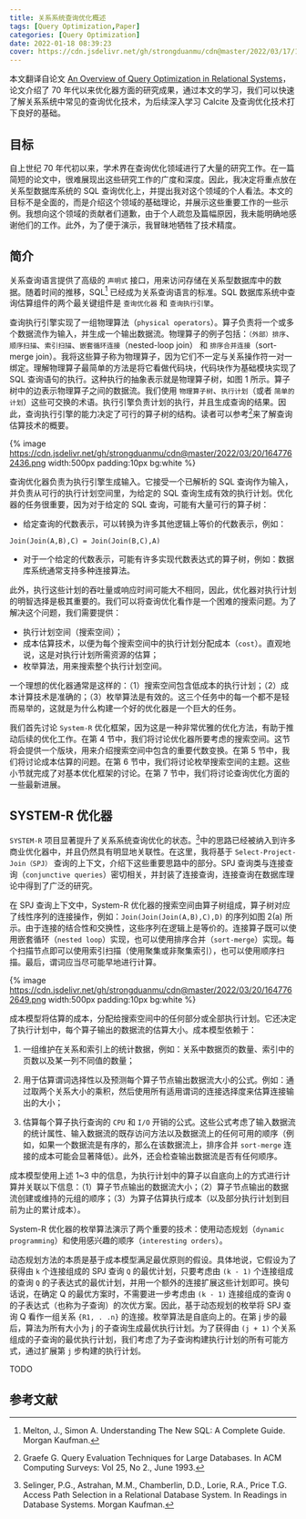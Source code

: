 ```yaml
---
title: 关系系统查询优化概述
tags: [Query Optimization,Paper]
categories: [Query Optimization]
date: 2022-01-18 08:39:23
cover: https://cdn.jsdelivr.net/gh/strongduanmu/cdn@master/2022/03/17/1647475423.jpg
---
```


本文翻译自论文 [An Overview of Query Optimization in Relational Systems](https://web.stanford.edu/class/cs345d-01/rl/chaudhuri98.pdf)，论文介绍了 70 年代以来优化器方面的研究成果，通过本文的学习，我们可以快速了解关系系统中常见的查询优化技术，为后续深入学习 Calcite 及查询优化技术打下良好的基础。

## 目标

自上世纪 70 年代初以来，学术界在查询优化领域进行了大量的研究工作。在一篇简短的论文中，很难展现出这些研究工作的广度和深度。因此，我决定将重点放在关系型数据库系统的 SQL 查询优化上，并提出我对这个领域的个人看法。本文的目标不是全面的，而是介绍这个领域的基础理论，并展示这些重要工作的一些示例。我想向这个领域的贡献者们道歉，由于个人疏忽及篇幅原因，我未能明确地感谢他们的工作。此外，为了便于演示，我冒昧地牺牲了技术精度。

## 简介

关系查询语言提供了高级的 `声明式` 接口，用来访问存储在关系型数据库中的数据。随着时间的推移，SQL[^41] 已经成为关系查询语言的标准。SQL 数据库系统中查询估算组件的两个最关键组件是 `查询优化器` 和 `查询执行引擎`。

查询执行引擎实现了一组物理算法（`physical operators`）。算子负责将一个或多个数据流作为输入，并生成一个输出数据流。物理算子的例子包括：`（外部）排序`、`顺序扫描`、`索引扫描`、`嵌套循环连接`（nested-loop join） 和 `排序合并连接`（sort-merge join）。我将这些算子称为物理算子，因为它们不一定与关系操作符一对一绑定。理解物理算子最简单的方法是将它看做代码块，代码块作为基础模块实现了 SQL 查询语句的执行。这种执行的抽象表示就是物理算子树，如图 1 所示。算子树中的边表示物理算子之间的数据流。我们使用 `物理算子树`、`执行计划`（或者 `简单的计划`）这些可交换的术语。执行引擎负责计划的执行，并且生成查询的结果。因此，查询执行引擎的能力决定了可行的算子树的结构。读者可以参考[^20]来了解查询估算技术的概要。

{% image https://cdn.jsdelivr.net/gh/strongduanmu/cdn@master/2022/03/20/1647762436.png width:500px padding:10px bg:white %}

查询优化器负责为执行引擎生成输入。它接受一个已解析的 SQL 查询作为输入，并负责从可行的执行计划空间里，为给定的 SQL 查询生成有效的执行计划。优化器的任务很重要，因为对于给定的 SQL 查询，可能有大量可行的算子树：

* 给定查询的代数表示，可以转换为许多其他逻辑上等价的代数表示，例如：

```
Join(Join(A,B),C) = Join(Join(B,C),A)
```

* 对于一个给定的代数表示，可能有许多实现代数表达式的算子树，例如：数据库系统通常支持多种连接算法。

此外，执行这些计划的吞吐量或响应时间可能大不相同，因此，优化器对执行计划的明智选择是极其重要的。我们可以将查询优化看作是一个困难的搜索问题。为了解决这个问题，我们需要提供：

* 执行计划空间（搜索空间）；
* 成本估算技术，以便为每个搜索空间中的执行计划分配成本（`cost`）。直观地说，这是对执行计划所需资源的估算；
* 枚举算法，用来搜索整个执行计划空间。

一个理想的优化器通常是这样的：（1）搜索空间包含低成本的执行计划；（2）成本计算技术是准确的；（3）枚举算法是有效的。这三个任务中的每一个都不是轻而易举的，这就是为什么构建一个好的优化器是一个巨大的任务。

我们首先讨论 `System-R` 优化框架，因为这是一种非常优雅的优化方法，有助于推动后续的优化工作。在第 4 节中，我们将讨论优化器所要考虑的搜索空间。这节将会提供一个版块，用来介绍搜索空间中包含的重要代数变换。在第 5 节中，我们将讨论成本估算的问题。在第 6 节中，我们将讨论枚举搜索空间的主题。这些小节就完成了对基本优化框架的讨论。在第 7 节中，我们将讨论查询优化方面的一些最新进展。

## SYSTEM-R 优化器

`SYSTEM-R` 项目显著提升了关系系统查询优化的状态。[^55]中的思路已经被纳入到许多商业优化器中，并且仍然具有明显地关联性。在这里，我将基于 `Select-Project-Join（SPJ）` 查询的上下文，介绍下这些重要思路中的部分。SPJ 查询类与连接查询（`conjunctive queries`）密切相关，并封装了连接查询，连接查询在数据库理论中得到了广泛的研究。

在 SPJ 查询上下文中，System-R 优化器的搜索空间由算子树组成，算子树对应了线性序列的连接操作，例如：`Join(Join(Join(A,B),C),D)` 的序列如图 2(a) 所示。由于连接的结合性和交换性，这些序列在逻辑上是等价的。连接算子既可以使用嵌套循环（`nested loop`）实现，也可以使用排序合并（`sort-merge`）实现。每个扫描节点即可以使用索引扫描（使用聚集或非聚集索引），也可以使用顺序扫描。最后，谓词应当尽可能早地进行计算。

{% image https://cdn.jsdelivr.net/gh/strongduanmu/cdn@master/2022/03/20/1647762649.png width:500px padding:10px bg:white %}

成本模型将估算的成本，分配给搜索空间中的任何部分或全部执行计划。它还决定了执行计划中，每个算子输出的数据流的估算大小。成本模型依赖于：

1. 一组维护在关系和索引上的统计数据，例如：关系中数据页的数量、索引中的页数以及某一列不同值的数量；

2. 用于估算谓词选择性以及预测每个算子节点输出数据流大小的公式。例如：通过取两个关系大小的乘积，然后使用所有适用谓词的连接选择度来估算连接输出的大小；

3. 估算每个算子执行查询的 `CPU` 和 `I/O` 开销的公式。这些公式考虑了输入数据流的统计属性、输入数据流的既存访问方法以及数据流上的任何可用的顺序（例如，如果一个数据流是有序的，那么在该数据流上，排序合并 `sort-merge` 连接的成本可能会显著降低）。此外，还会检查输出数据流是否有任何顺序。

成本模型使用上述 1~3 中的信息，为执行计划中的算子以自底向上的方式进行计算并关联以下信息：（1）算子节点输出的数据流大小；（2）算子节点输出的数据流创建或维持的元组的顺序；（3）为算子估算执行成本（以及部分执行计划到目前为止的累计成本）。

System-R 优化器的枚举算法演示了两个重要的技术：使用动态规划（`dynamic programming`）和使用感兴趣的顺序（`interesting orders`）。

动态规划方法的本质是基于成本模型满足最优原则的假设。具体地说，它假设为了获得由 `k` 个连接组成的 SPJ 查询 `Q` 的最优计划，只要考虑由 `(k - 1)` 个连接组成的查询 `Q` 的子表达式的最优计划，并用一个额外的连接扩展这些计划即可。换句话说，在确定 Q 的最优方案时，不需要进一步考虑由 `(k - 1)` 连接组成的查询 `Q` 的子表达式（也称为子查询）的次优方案。因此，基于动态规划的枚举将 SPJ 查询 Q 看作一组关系 `{R1, . .n}` 的连接。枚举算法是自底向上的。在第 j 步的最后，算法为所有大小为 j 的子查询生成最优执行计划。为了获得由 `(j + 1)` 个关系组成的子查询的最优执行计划，我们考虑了为子查询构建执行计划的所有可能方式，通过扩展第 `j` 步构建的执行计划。

TODO

## 参考文献

[^1]: Apers, P.M.G., Hevner, A.R., Yao, S.B. Optimization Algorithms for Distributed Queries. IEEE Transactions on Software Engineering, Vol 9:1, 1983.
[^2]: Bancilhon, F., Maier, D., Sagiv, Y., Ullman, J.D. Magic sets and other strange ways to execute logic programs. In Proc. of ACM PODS, 1986.
[^3]: Bernstein, P.A., Goodman, N., Wong, E., Reeve, C.L, Rothnie, J. Query Processing in a System for Distributed Databases (SDD-1), ACM TODS 6:4 (Dec 1981).
[^4]: Chaudhuri, S., Shim K. An Overview of Cost-based Optimization of Queries with Aggregates. IEEE DE Bulletin, Sep. 1995. (Special Issue on Query Processing).
[^5]: Chaudhuri, S., Shim K. Including Group-By in Query Optimization. In Proc. of VLDB, Santiago, 1994.
[^6]: Chaudhuri, S., Shim K. Query Optimization with aggregate views: In Proc. of EDBT, Avignon, 1996.
[^7]: Chaudhuri, S., Dayal, U. An Overview of Data Warehousing and OLAP Technology. In ACM SIGMOD Record, March 1997.
[^8]: Chaudhuri, S., Shim K. Optimization of Queries with User-defined Predicates. In Proc. of VLDB, Mumbai, 1996.
[^9]: Chaudhuri, S., Krishnamurthy, R., Potamianos, S., Shim K. Optimizing Queries with Materialized Views. In Proc. of IEEE Data Engineering Conference, Taipei, 1995.
[^10]: Chaudhuri, S., Gravano, L. Optimizing Queries over Multimedia Repositories. In Proc. of ACM SIGMOD, Montreal, 1996.
[^11]: Chaudhuri, S., Motwani, R., Narasayya, V. Random Sampling for Histogram Construction: How much is enough? In Proc. of ACM SIGMOD, Seattle, 1998.
[^12]: Chimenti D., Gamboa R., Krishnamurthy R. Towards an Open Architecture for LDL. In Proc. of VLDB, Amsterdam, 1989.
[^13]: Dayal, U. Of Nests and Trees: A Unified Approach to Processing Queries That Contain Nested Subqueries, Aggregates and Quantifiers. In Proc. of VLDB, 1987.
[^14]: Fagin, R. Combining Fuzzy Information from Multiple Systems. In Proc. of ACM PODS, 1996.
[^15]: Finkelstein S., Common Expression Analysis in Database Applications. In Proc. of ACM SIGMOD, Orlando, 1982.
[^16]: Ganski, R.A., Long, H.K.T. Optimization of Nested SQL Queries Revisited. In Proc. of ACM SIGMOD, San Francisco, 1987.
[^17]: Gassner, P., Lohman, G., Schiefer, K.B. Query Optimization in the IBM DB2 Family. IEEE Data Engineering Bulletin, Dec. 1993.
[^18]: Gibbons, P.B., Matias, Y., Poosala, V. Fast Incremental Maintenance of Approximate Histograms. In Proc. of VLDB, Athens, 1997.
[^19]: Graefe, G., Ward K. Dynamic Query Evaluation Plans. In Proc. of ACM SIGMOD, Portland, 1989.
[^20]: Graefe G. Query Evaluation Techniques for Large Databases. In ACM Computing Surveys: Vol 25, No 2., June 1993.
[^21]: Graefe, G. The Cascades Framework for Query Optimization. In Data Engineering Bulletin. Sept. 1995.
[^22]: Graefe, G., Dewitt D.J. The Exodus Optimizer Generator. In Proc. of ACM SIGMOD, San Francisco, 1987.
[^23]: Graefe, G., McKenna, W.J. The Volcano Optimizer Generator: Extensibility and Efficient Search. In Proc. of the IEEE Conference on Data Engineering, Vienna, 1993.
[^24]: Gray, J., Bosworth, A., Layman A., Pirahesh H. Data Cube: A Relational Aggregation Operator Generalizing Group-by, Cross-Tab, and Sub-Totals. In Proc. of IEEE Conference on Data Engineering, New Orleans, 1996.
[^25]: Gupta A., Harinarayan V., Quass D. Aggregate-query processing in data warehousing environments. In Proc. of VLDB, Zurich, 1995.
[^26]: Haas, L., Freytag, J.C., Lohman, G.M., Pirahesh, H. Extensible Query Processing in Starburst. In Proc. of ACM SIGMOD, Portland, 1989.
[^27]: Haas, P.J., Naughton, J.F., Seshadri, S., Stokes, L. Sampling-Based Estimation of the Number of Distinct Values of an Attribute. In Proc. of VLDB, Zurich, 1995.
[^28]: Hasan, W. Optimization of SQL Queries for Parallel Machines. LNCS 1182, Springer-Verlag, 1996.
[^29]: Hellerstein J.M., Stonebraker, M. Predicate Migration: Optimization queries with expensive predicates. In Proc. of ACM SIGMOD, Washington D.C., 1993.
[^30]: Hellerstein, J.M. Predicate Migration placement. In Proc. of ACM SIGMOD, Minneapolis, 1994.
[^31]: Hong, W., Stonebraker, M. Optimization of Parallel Query Execution Plans in XPRS. In Proc. of Conference on Parallel and Distributed Information Systems. 1991.
[^32]: Hong, W. Parallel Query Processing Using Shared Memory Multiprocessors and Disk Arrays. Ph.D. Thesis, University of California, Berkeley, 1992.
[^33]: Ioannidis, Y., Ng, R.T., Shim, K., Sellis, T. Parametric Query Optimization. In Proc. of VLDB, Vancouver, 1992.
[^34]: Ioannidis, Y.E. Universality of Serial Histograms. In Proc. of VLDB, Dublin, Ireland, 1993.
[^35]: Kim, W. On Optimizing an SQL-like Nested Query. ACM TODS, Vol 9, No. 3, 1982.
[^36]: Levy, A., Mumick, I.S., Sagiv, Y. Query Optimization by Predicate Move-Around. In Proc. of VLDB, Santiago, 1994.
[^37]: Lohman, G.M. Grammar-like Functional Rules for Representing Query Optimization Alternatives. In Proc. of ACM SIGMOD, 1988.
[^38]: Lohman. G., Mohan, C., Haas, L., Daniels, D., Lindsay, B., Selinger, P., Wilms, P. Query Processing in R*. In Query Processing in Database Systems. Springer Verlag, 1985.
[^39]: Mackert, L.F., Lohman, G.M. R* Optimizer Validation and Performance Evaluation For Distributed Queries. In Readings in Database Systems. Morgan Kaufman.
[^40]: Mackert, L.F., Lohman, G.M. R* Optimizer Validation and Performance Evaluation for Local Queries. In Proc. of ACM SIGMOD, 1986.
[^41]: Melton, J., Simon A. Understanding The New SQL: A Complete Guide. Morgan Kaufman.
[^42]: Mumick, I.S., Finkelstein, S., Pirahesh, H., Ramakrishnan, R.Magic is Relevant. In Proc. of ACM SIGMOD, Atlantic City, 1990.
[^43]: Mumick, I.S., Pirahesh, H. Implementation of Magic Sets in a Relational Database System. In Proc. of ACM SIGMOD, Montreal, 1994.
[^44]: Muralikrishna, M. Improved Unnesting Algorithms for Join Aggregate SQL Queries. In Proc. of VLDB, Vancouver, 1992.
[^45]: Muralikrishna M., Dewitt D.J. Equi-Depth Histograms for Estimating Selectivity Factors for Multi-Dimensional Queries, Proc. of ACM SIGMOD, Chicago, 1988.
[^46]: Ono, K., Lohman, G.M. Measuring the Complexity of Join Enumeration in Query Optimization. In Proc. of VLDB, Brisbane, 1990.
[^47]: Ozsu M.T., Valduriez, P. Principles of Distributed Database Systems. Prentice-Hall, 1991.
[^48]: Piatetsky-Shapiro, G., Connell, C. Accurate Estimation of the Number of Tuples Satisfying a Condition. In Proc. of ACM SIGMOD, 1984.
[^49]: Pirahesh, H., Hellerstein J.M., Hasan, W. Extensible/Rule Based Query Rewrite Optimization in Starburst. In Proc. of ACM SIGMOD 1992.
[^50]: Poosala, V., Ioannidis, Y., Haas, P., Shekita, E. Improved Histograms for Selectivity Estimation. In Proc. of ACM SIGMOD, Montreal, Canada 1996.
[^51]: Poosala, V., Ioannidis, Y.E. Selectivity Estimation Without the Attribute Value Independence Assumption. In Proc. of VLDB, Athens, 1997.
[^52]: Poosala, V., Ioannidis, Y.E., Haas, P.J., Shekita, E.J. Improved Histograms for Selectivity Estimation of Range Predicates In Proc. of ACM SIGMOD, Montreal, 1996.
[^53]: Rosenthal, A., Galindo-Legaria, C. Query Graphs, Implementing Trees, and Freely Reorderable Outerjoins. In Proc. of ACM SIGMOD, Atlantic City, 1990.
[^54]: Schneider, D.A. Complex Query Processing in Multiprocessor Database Machines. Ph.D. thesis, University of Wisconsin, Madison, Sept. 1990. Computer Sciences Technical Report 965.
[^55]: Selinger, P.G., Astrahan, M.M., Chamberlin, D.D., Lorie, R.A., Price T.G. Access Path Selection in a Relational Database System. In Readings in Database Systems. Morgan Kaufman.
[^56]: Seshadri P., et al. Cost Based Optimization for Magic: Algebra and Implementation. In Proc. of ACM SIGMOD, Montreal, 1996.
[^57]: Seshadri, P., Pirahesh, H., Leung, T.Y.C. Decorrelating complex queries. In Proc. of the IEEE International Conference on Data Engineering, 1996.
[^58]: Simmen, D., Shekita E., Malkemus T. Fundamental Techniques for Order Optimization. In Proc. of ACM SIGMOD, Montreal, 1996.
[^59]: Srivastava D., Dar S., Jagadish H.V., Levy A.: Answering Queries with Aggregation Using Views. Proc. of VLDB, Mumbai, 1996.
[^60]: Yan, Y.P., Larson P.A. Eager aggregation and lazy aggregation. In Proc. of VLDB Conference, Zurich, 1995.
[^61]: Yang, H.Z., Larson P.A. Query Transformation for PSJ-Queries. In Proc. of VLDB, 1987.
